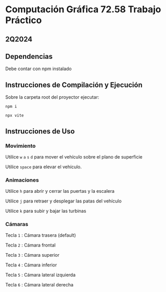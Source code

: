 # Computación Gráfica 72.58 Trabajo Práctico
## 2Q2024 
## Dependencias 
Debe contar con npm instalado
## Instrucciones de Compilación y Ejecución

Sobre la carpeta root del proyector ejecutar:

` npm i `

` npx vite `

## Instrucciones de Uso

### Movimiento 

Utilice `w` `a` `s` `d` para mover el vehículo sobre el plano de superficie

Utilice `space` para elevar el vehículo. 

### Animaciones
Utilice `h` para abrir y cerrar las puertas y la escalera

Utilice `j` para retraer y desplegar las patas del vehículo

Utilice `k` para subir y bajar las turbinas

### Cámaras

Tecla `1` : Cámara trasera (default)

Tecla `2` : Cámara frontal

Tecla `3` : Cámara superior

Tecla `4` : Cámara inferior

Tecla `5` : Cámara lateral izquierda 

Tecla `6` : Cámara lateral derecha



